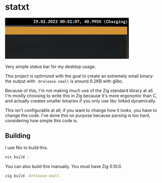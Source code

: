 # statxt
![This is what it looks like.](misc/img.png)

Very simple status bar for my desktop usage.

This project is optimized with the goal to create an extremely small binary:
the output with `-Drelease-small` is around 6.2KB with glibc.

Because of this, I'm not making much use of the Zig standard library at all.
I'm mostly choosing to write this in Zig because it's more ergonomic than C,
and actually creates smaller binaries if you only use libc linked dynamically.

This isn't configurable at all; if you want to change how it looks, you have to change the code.
I've done this on purpose because parsing is too hard, considering how simple this code is.

## Building
I use Nix to build this.
```sh
nix build .
```
You can also build this manually. You must have Zig 0.10.0.
```sh
zig build -Drelease-small
```
